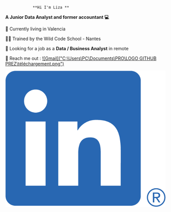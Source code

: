                 **Hi I'm Liza **
                
**A Junior Data Analyst and former accountant 💻**

📍  Currently living in Valencia 

🐱‍👤 Trained by the Wild Code School - Nantes

🤝 Looking for a job as a **Data / Business Analyst** in remote

📧 Reach me out :
[![Gmail]("C:\Users\PC\Documents\PRO\LOGO GITHUB PREZ\téléchargement.png")](mailto:fontaineliza@gmail.com)

[![LinkedIn](https://github.com/LizaFontaine/Liza/blob/main/LI-In-Bug.png?raw=true)](https://www.linkedin.com/in/liza-fontaine/)


